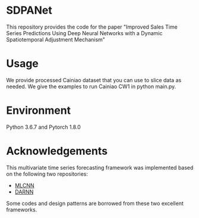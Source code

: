 # SDPANet
This repository provides the code for the paper "Improved Sales Time Series Predictions Using Deep Neural Networks with a Dynamic Spatiotemporal Adjustment Mechanism"
# Usage
We provide processed Cainiao dataset that you can use to slice data as needed.
We give the examples to run Cainiao CW1 in python main.py.
# Environment
Python 3.6.7 and Pytorch 1.8.0

# Acknowledgements
This multivariate time series forecasting framework was implemented based on the following two repositories:

* [MLCNN](https://github.com/smallGum/MLCNN-Multivariate-Time-Series)
* [DARNN](https://github.com/fanyun-sun/DARNN)

Some codes and design patterns are borrowed from these two excellent frameworks.
